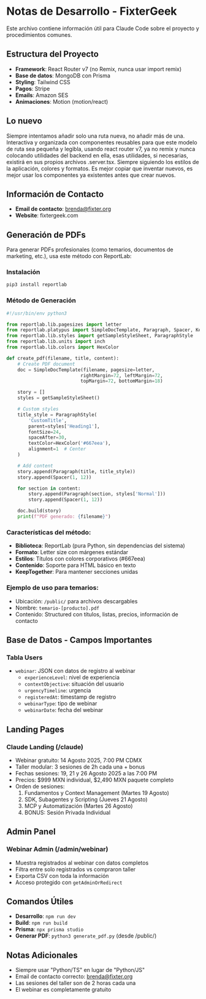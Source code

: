 # Notas de Desarrollo - FixterGeek

Este archivo contiene información útil para Claude Code sobre el proyecto y procedimientos comunes.

## Estructura del Proyecto

- **Framework**: React Router v7 (no Remix, nunca usar import remix)
- **Base de datos**: MongoDB con Prisma
- **Styling**: Tailwind CSS
- **Pagos**: Stripe
- **Emails**: Amazon SES
- **Animaciones**: Motion (motion/react)

## Lo nuevo

Siempre intentamos añadir solo una ruta nueva, no añadir más de una. Interactiva y organizada con componentes reusables para que este modelo de ruta sea pequeña y legibla, usando react router v7, ya no remix y nunca colocando utilidades del backend en ella, esas utilidades, si necesarias, existirá en sus propios archivos .server.tsx.
Siempre siguiendo los estilos de la aplicación, colores y formatos. Es mejor copiar que inventar nuevos, es mejor usar los componentes ya existentes antes que crear nuevos.

## Información de Contacto

- **Email de contacto**: brenda@fixter.org
- **Website**: fixtergeek.com

## Generación de PDFs

Para generar PDFs profesionales (como temarios, documentos de marketing, etc.), usa este método con ReportLab:

### Instalación

```bash
pip3 install reportlab
```

### Método de Generación

```python
#!/usr/bin/env python3

from reportlab.lib.pagesizes import letter
from reportlab.platypus import SimpleDocTemplate, Paragraph, Spacer, KeepTogether
from reportlab.lib.styles import getSampleStyleSheet, ParagraphStyle
from reportlab.lib.units import inch
from reportlab.lib.colors import HexColor

def create_pdf(filename, title, content):
    # Create PDF document
    doc = SimpleDocTemplate(filename, pagesize=letter,
                           rightMargin=72, leftMargin=72,
                           topMargin=72, bottomMargin=18)

    story = []
    styles = getSampleStyleSheet()

    # Custom styles
    title_style = ParagraphStyle(
        'CustomTitle',
        parent=styles['Heading1'],
        fontSize=24,
        spaceAfter=30,
        textColor=HexColor('#667eea'),
        alignment=1  # Center
    )

    # Add content
    story.append(Paragraph(title, title_style))
    story.append(Spacer(1, 12))

    for section in content:
        story.append(Paragraph(section, styles['Normal']))
        story.append(Spacer(1, 12))

    doc.build(story)
    print(f"PDF generado: {filename}")
```

### Características del método:

- **Biblioteca**: ReportLab (pura Python, sin dependencias del sistema)
- **Formato**: Letter size con márgenes estándar
- **Estilos**: Títulos con colores corporativos (#667eea)
- **Contenido**: Soporte para HTML básico en texto
- **KeepTogether**: Para mantener secciones unidas

### Ejemplo de uso para temarios:

- Ubicación: `/public/` para archivos descargables
- Nombre: `temario-[producto].pdf`
- Contenido: Structured con títulos, listas, precios, información de contacto

## Base de Datos - Campos Importantes

### Tabla Users

- `webinar`: JSON con datos de registro al webinar
  - `experienceLevel`: nivel de experiencia
  - `contextObjective`: situación del usuario
  - `urgencyTimeline`: urgencia
  - `registeredAt`: timestamp de registro
  - `webinarType`: tipo de webinar
  - `webinarDate`: fecha del webinar

## Landing Pages

### Claude Landing (/claude)

- Webinar gratuito: 14 Agosto 2025, 7:00 PM CDMX
- Taller modular: 3 sesiones de 2h cada una + bonus
- Fechas sesiones: 19, 21 y 26 Agosto 2025 a las 7:00 PM
- Precios: $999 MXN individual, $2,490 MXN paquete completo
- Orden de sesiones:
  1. Fundamentos y Context Management (Martes 19 Agosto)
  2. SDK, Subagentes y Scripting (Jueves 21 Agosto)
  3. MCP y Automatización (Martes 26 Agosto)
  4. BONUS: Sesión Privada Individual

## Admin Panel

### Webinar Admin (/admin/webinar)

- Muestra registrados al webinar con datos completos
- Filtra entre solo registrados vs compraron taller
- Exporta CSV con toda la información
- Acceso protegido con `getAdminOrRedirect`

## Comandos Útiles

- **Desarrollo**: `npm run dev`
- **Build**: `npm run build`
- **Prisma**: `npx prisma studio`
- **Generar PDF**: `python3 generate_pdf.py` (desde /public/)

## Notas Adicionales

- Siempre usar "Python/TS" en lugar de "Python/JS"
- Email de contacto correcto: brenda@fixter.org
- Las sesiones del taller son de 2 horas cada una
- El webinar es completamente gratuito
